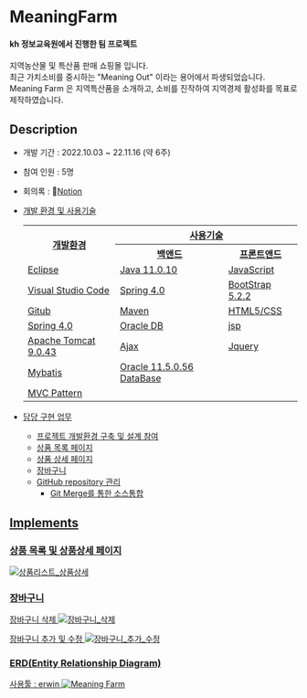 # MeaningFarm

#### kh 정보교육원에서 진행한 팀 프로젝트
<p>
지역농산물 및 특산품 판매 쇼핑몰 입니다.<br />
최근 가치소비를 중시하는 "Meaning Out" 이라는 용어에서 파생되었습니다.<br />
Meaning Farm 은 지역특산품을 소개하고, 소비를 진작하여 지역경제 활성화를 목표로 제작하였습니다.
</p>

## Description
- 개발 기간 : 2022.10.03 ~ 22.11.16 (약 6주)
- 참여 인원 : 5명
- 회의록 : 📒<a href="https://messenger-kh.notion.site/86c8876e465c4caa8703e6c844bf3a48">Notion
- 개발 환경 및 사용기술
    <table>
      <tr>
        <th rowspan="2">개발환경</th>
        <th colspan="2">사용기술</th>
      </tr>
      <tr>
        <th>백앤드</th>
        <th>프론트앤드</th>
      </tr>
      <tr>
        <td>Eclipse</td>
        <td>Java 11.0.10</td>
        <td>JavaScript</td>
      </tr>
      <tr>
        <td>Visual Studio Code</td>
        <td>Spring 4.0</td>
        <td>BootStrap 5.2.2</td>
      </tr>
      <tr>
        <td>Gitub</td>
        <td>Maven</td>
        <td>HTML5/CSS</td>
      </tr>
      <tr>
        <td>Spring 4.0</td>
        <td>Oracle DB</td>
        <td>jsp</td>
      </tr>
      <tr>
        <td>Apache Tomcat 9.0.43</td>
        <td>Ajax</td>
        <td>Jquery</td>
      </tr>
      <tr>
        <td>Mybatis</td>
        <td>Oracle 11.5.0.56 DataBase</td>
        <td></td>
      </tr>
      <tr>
        <td>MVC Pattern</td>
        <td></td>
        <td></td>
      </tr>
    </table>
  
- 담당 구현 업무
  - 프로젝트 개발환경 구축 및 설계 참여
  - 상품 목록 페이지
  - 상품 상세 페이지
  - 장바구니 
  - GitHub repository 관리
    - Git Merge를 통한 소스통합

## Implements
### 상품 목록 및 상품상세 페이지
  ![상품리스트_상품상세](https://user-images.githubusercontent.com/98031858/205434587-1ac277c7-3a3d-4ef4-bf3e-6f05292b1f1e.gif)
  
### 장바구니
장바구니 삭제
  ![장바구니_삭제](https://user-images.githubusercontent.com/98031858/205434731-c43f5fd7-b53a-477a-9ef0-5a0636f26fe9.gif)

    
장바구니 추가 및 수정
  ![장바구니_추가_수정](https://user-images.githubusercontent.com/98031858/205434734-8c801211-5d36-429c-a9df-fe9652ce3f67.gif)

### ERD(Entity Relationship Diagram)
  사용툴 : erwin 
  ![Meaning Farm](https://user-images.githubusercontent.com/98031858/202108666-c7389c85-ce1d-427c-8e0e-ab38d89e7bcb.jpg)


